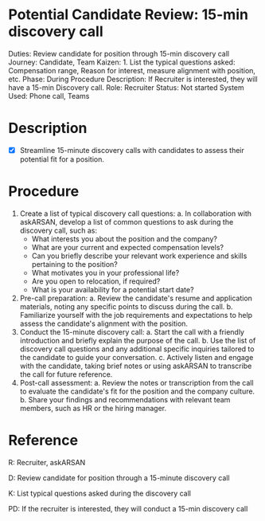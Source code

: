 # Potential Candidate Review: 15-min discovery call

Duties: Review candidate for position through 15-min discovery call
Journey: Candidate, Team
Kaizen: 1. List the typical questions asked: Compensation range, Reason for interest, measure alignment with position, etc.
Phase: During
Procedure Description: If Recruiter is interested, they will have a 15-min Discovery call.
Role: Recruiter
Status: Not started
System Used: Phone call, Teams

# Description

- [x]  Streamline 15-minute discovery calls with candidates to assess their potential fit for a position.

# Procedure

1. Create a list of typical discovery call questions:
a. In collaboration with askARSAN, develop a list of common questions to ask during the discovery call, such as:
    - What interests you about the position and the company?
    - What are your current and expected compensation levels?
    - Can you briefly describe your relevant work experience and skills pertaining to the position?
    - What motivates you in your professional life?
    - Are you open to relocation, if required?
    - What is your availability for a potential start date?
2. Pre-call preparation:
a. Review the candidate's resume and application materials, noting any specific points to discuss during the call.
b. Familiarize yourself with the job requirements and expectations to help assess the candidate's alignment with the position.
3. Conduct the 15-minute discovery call:
a. Start the call with a friendly introduction and briefly explain the purpose of the call.
b. Use the list of discovery call questions and any additional specific inquiries tailored to the candidate to guide your conversation.
c. Actively listen and engage with the candidate, taking brief notes or using askARSAN to transcribe the call for future reference.
4. Post-call assessment:
a. Review the notes or transcription from the call to evaluate the candidate's fit for the position and the company culture.
b. Share your findings and recommendations with relevant team members, such as HR or the hiring manager.

# Reference

R: Recruiter, askARSAN

D: Review candidate for position through a 15-minute discovery call

K: List typical questions asked during the discovery call

PD: If the recruiter is interested, they will conduct a 15-min discovery call